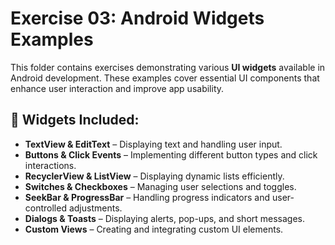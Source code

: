 
# Exercise 03: Android Widgets Examples  

This folder contains exercises demonstrating various **UI widgets** available in Android development. These examples cover essential UI components that enhance user interaction and improve app usability.

## 📌 Widgets Included:
- **TextView & EditText** – Displaying text and handling user input.
- **Buttons & Click Events** – Implementing different button types and click interactions.
- **RecyclerView & ListView** – Displaying dynamic lists efficiently.
- **Switches & Checkboxes** – Managing user selections and toggles.
- **SeekBar & ProgressBar** – Handling progress indicators and user-controlled adjustments.
- **Dialogs & Toasts** – Displaying alerts, pop-ups, and short messages.
- **Custom Views** – Creating and integrating custom UI elements.


